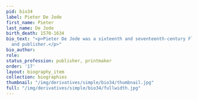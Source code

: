 ```yaml
---
pid: bio34
label: Pieter De Jode
first_name: Pieter
last_name: De Jode
birth_death: 1570-1634
bio_text: "<p>Pieter De Jode was a sixteenth and seventeenth-century Flemish printmaker
  and publisher.</p>"
bio_author:
role:
status_profession: publisher, printmaker
order: '17'
layout: biography_item
collection: biographies
thumbnail: "/img/derivatives/simple/bio34/thumbnail.jpg"
full: "/img/derivatives/simple/bio34/fullwidth.jpg"
---
```

